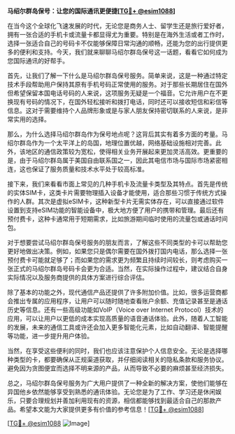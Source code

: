 **马绍尔群岛保号：让您的国际通讯更便捷[[TG💪+ @esim1088](https://t.me/s/esim1088)]**

在当今这个全球化飞速发展的时代，无论您是商务人士、留学生还是旅行爱好者，拥有一张合适的手机卡或流量卡都显得尤为重要。特别是在海外生活或者工作时，选择一张适合自己的号码卡不仅能够保障日常沟通的顺畅，还能为您的出行提供更多的便利和支持。今天，我们就来聊聊马绍尔群岛保号这一话题，看看它如何成为您国际通讯的好帮手。

首先，让我们了解一下什么是马绍尔群岛保号服务。简单来说，这是一种通过特定技术手段帮助用户保持其原有手机号码正常使用的服务。对于那些长期居住在国外但希望保留本国电话号码的人来说，这项服务无疑是一个福音。它允许用户在不更换现有号码的情况下，在国外轻松接听和拨打电话，同时还可以接收短信和彩信等信息。这对于需要维持个人品牌形象或是与家人朋友保持密切联系的人来说，是非常实用的选择。

那么，为什么选择马绍尔群岛作为保号地点呢？这背后其实有着多方面的考量。马绍尔群岛作为一个太平洋上的岛国，地理位置优越，网络基础设施相对完善。此外，该地区的通信政策较为宽松，使得相关业务开展起来更加灵活高效。更重要的是，由于马绍尔群岛属于美国自由联系国之一，因此其电信市场与国际市场紧密相连，这也保证了服务质量和技术水平处于较高标准。

接下来，我们来看看市面上常见的几种手机卡及流量卡类型及其特点。首先是传统的实体SIM卡，这类卡片需要物理插入设备才能使用，适合那些习惯于传统方式操作的人群。其次是虚拟eSIM卡，这种新型卡片无需实体存在，可以直接通过软件设置到支持eSIM功能的智能设备中，极大地方便了用户的携带和管理。最后还有预付费卡，这种卡通常用于短期需求，比如旅游期间临时使用的流量包或通话时间包。

对于想要尝试马绍尔群岛保号服务的朋友而言，了解这些不同类型的卡可以帮助您更好地做出决策。例如，如果您只是偶尔需要在国外拨打国内电话，那么选择一张预付费卡可能就足够了；而如果您的需求更为频繁且持续时间较长，则考虑购买一张正式的马绍尔群岛号码卡会更为合适。当然，在实际操作过程中，建议结合自身实际情况以及服务商提供的具体方案进行综合评估。

除了基本的功能之外，现代通信产品还提供了许多附加价值。比如，很多运营商都会推出专属的应用程序，让用户可以随时随地查看账户余额、充值记录甚至是通话历史等信息。还有一些高级功能如VoIP（Voice over Internet Protocol）技术的应用，可以让用户以更低的成本实现高质量的语音通话体验。此外，随着人工智能的发展，未来的通信工具或许还会加入更多智能化元素，比如自动翻译、智能提醒等功能，进一步提升用户体验。

当然，在享受这些便利的同时，我们也应该注意保护个人信息安全。无论是选择哪种类型的卡，都要确保从正规渠道获取，并仔细阅读相关的隐私条款和服务协议。避免因为贪图便宜而选择不明来源的产品，从而导致不必要的麻烦甚至经济损失。

总之，马绍尔群岛保号服务为广大用户提供了一种全新的解决方案，使他们能够在异国他乡依然能够享受到熟悉的通讯体验。无论您是为了工作、学习还是休闲娱乐，只要合理规划并善加利用现有的资源，相信都能够找到最适合自己的那款产品。希望本文能为大家提供更多有价值的参考信息！[[TG💪+ @esim1088](https://t.me/s/esim1088)]

[[TG💪+ @esim1088](https://t.me/s/esim1088) ![Image](https://i.postimg.cc/4NQfJmqS/Snipaste-2025-05-13-00-14-12.png)]